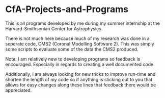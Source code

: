 # CfA-Projects-and-Programs
This is all programs developed by me during my summer internship at the Harvard-Smithsonian Center for Astrophysics.

There is not much here because much of my research was done in a seperate code, CMS2 (Coronal Modelling Software 2).
This was simply some scripts to evaluate some of the data the CMS2 produced.

Note: I am relatively new to developing programs so feedback is encouraged. Especially in regards to creating a well documented code.

Additionally, I am always looking for new tricks to improve run-time and shorten the length of my code so if anything is sticking out to you that allows for easy changes along these lines that feedback there would be appreciated.
